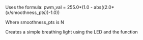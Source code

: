Uses the formula:
pwm_val = 255.0*(1.0 -  abs((2.0*(x/smoothness_pts))-1.0))

Where smoothness_pts is N

Creates a simple breathing light using the LED and the function
